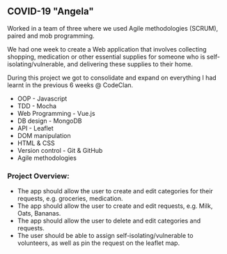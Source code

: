 ## COVID-19 "Angela"

Worked in a team of three where we used Agile methodologies (SCRUM), paired and mob programming.

We had one week to create a Web application that involves collecting shopping, medication or other essential supplies for someone who is self-isolating/vulnerable, and delivering these supplies to their home.

During this project we got to consolidate and expand on everything I had learnt in the previous 6 weeks @ CodeClan.

* OOP - Javascript
* TDD - Mocha
* Web Programming - Vue.js
* DB design - MongoDB
* API - Leaflet
* DOM manipulation
* HTML & CSS
* Version control - Git & GitHub
* Agile methodologies

### Project Overview:

* The app should allow the user to create and edit categories for their requests, e.g. groceries, medication.
* The app should allow the user to create and edit requests, e.g. Milk, Oats, Bananas.
* The app should allow the user to delete and edit categories and requests.
* The user should be able to assign self-isolating/vulnerable to volunteers, as well as pin the request on the leaflet map.
